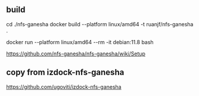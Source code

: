 

## build
cd ./nfs-ganesha
docker build --platform linux/amd64 -t ruanjf/nfs-ganesha .

docker run --platform linux/amd64 --rm -it debian:11.8 bash


https://github.com/nfs-ganesha/nfs-ganesha/wiki/Setup

## copy from izdock-nfs-ganesha
https://github.com/ugoviti/izdock-nfs-ganesha